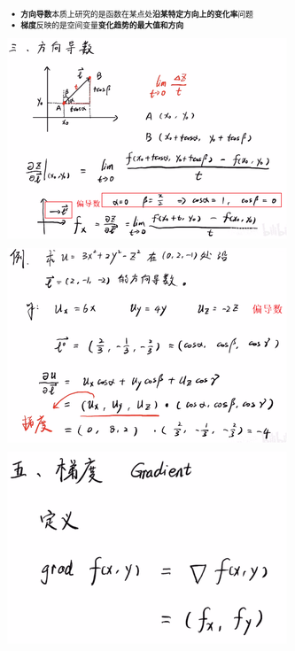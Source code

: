 - **方向导数**本质上研究的是函数在某点处**沿某特定方向上的变化率**问题
- **梯度**反映的是空间变量**变化趋势的最大值和方向**


![](../../photo/Pasted%20image%2020240408150042.png)

![](../../photo/Pasted%20image%2020240408150252.png)

![](../../photo/Pasted%20image%2020240408150604.png)
